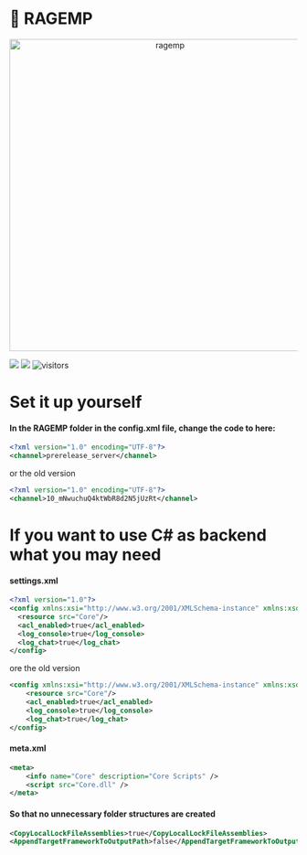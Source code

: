 # 💾 RAGEMP

<div align="center">
    <a href="https://rage.mp/"><img src="https://life-of-german.org/images/proxy/0b/0b33ce3075e0ea0468350a1c51087619095861d2.png" width="546" alt="ragemp" /></a>
</div>

![](https://img.shields.io/badge/Code-JavaScript-informational?style=flat&logo=javascript&logoColor=white&color=6aa6f8)
![](https://img.shields.io/badge/Code-CSharp-informational?style=flat&logo=csharp&logoColor=white&color=6aa6f8)
![visitors](https://visitor-badge.laobi.icu/badge?page_id=efebagri.ragemp-server-files)

# Set it up yourself

#### In the RAGEMP folder in the config.xml file, change the code to here:
```xml
<?xml version="1.0" encoding="UTF-8"?>
<channel>prerelease_server</channel>
```

or the old version

```xml
<?xml version="1.0" encoding="UTF-8"?>
<channel>10_mNwuchuQ4ktWbR8d2N5jUzRt</channel>
```

# If you want to use C# as backend what you may need
#### settings.xml
```xml
<?xml version="1.0"?>
<config xmlns:xsi="http://www.w3.org/2001/XMLSchema-instance" xmlns:xsd="http://www.w3.org/2001/XMLSchema">
  <resource src="Core"/>
  <acl_enabled>true</acl_enabled>
  <log_console>true</log_console>
  <log_chat>true</log_chat>
</config>
```

ore the old version

```xml
<config xmlns:xsi="http://www.w3.org/2001/XMLSchema-instance" xmlns:xsd="http://www.w3.org/2001/XMLSchema">
    <resource src="Core"/>
    <acl_enabled>true</acl_enabled>
    <log_console>true</log_console>
    <log_chat>true</log_chat>
</config>
```
 
#### meta.xml
```xml
<meta>
    <info name="Core" description="Core Scripts" />
    <script src="Core.dll" />
</meta>
```
 
#### So that no unnecessary folder structures are created
```xml
<CopyLocalLockFileAssemblies>true</CopyLocalLockFileAssemblies>
<AppendTargetFrameworkToOutputPath>false</AppendTargetFrameworkToOutputPath>
```
